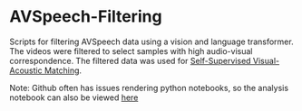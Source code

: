 # AVSpeech-Filtering
Scripts for filtering AVSpeech data using a vision and language transformer. The videos were filtered to select samples with high audio-visual correspondence. The filtered data was used for [Self-Supervised Visual-Acoustic Matching](https://arxiv.org/abs/2307.15064).

Note: Github often has issues rendering python notebooks, so the analysis notebook can also be viewed [here](https://nbviewer.org/github/arjunrs1/AVSpeech-Filtering/blob/main/analysis.ipynb)
